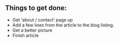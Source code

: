 ## Things to get done:
* Get 'about / contact' page up
* Add a few lines from the article to the blog listing.
* Get a better picture
* Finish article
